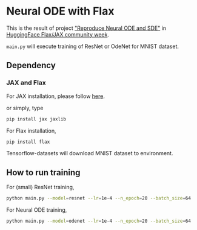 # Neural ODE with Flax
This is the result of project ["Reproduce Neural ODE and SDE"][projectlink] in [HuggingFace Flax/JAX community week][comweeklink].

<code>main.py</code> will execute training of ResNet or OdeNet for MNIST dataset.

[projectlink]: https://discuss.huggingface.co/t/reproduce-neural-ode-and-neural-sde/7590

[comweeklink]: https://github.com/huggingface/transformers/tree/master/examples/research_projects/jax-projects#projects

## Dependency

### JAX and Flax

For JAX installation, please follow [here][jaxinstalllink].

or simply, type
```bash 
pip install jax jaxlib
```

For Flax installation,
```bash
pip install flax
```

[jaxinstalllink]: https://github.com/google/jax#installation


Tensorflow-datasets will download MNIST dataset to environment.

## How to run training

For (small) ResNet training,
```bash
python main.py --model=resnet --lr=1e-4 --n_epoch=20 --batch_size=64 
```

For Neural ODE training, 
```bash
python main.py --model=odenet --lr=1e-4 --n_epoch=20 --batch_size=64
```

